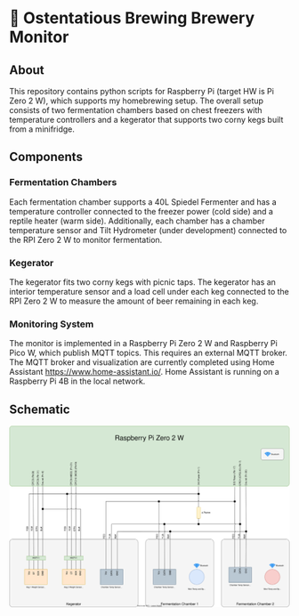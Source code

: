 # :beer: Ostentatious Brewing Brewery Monitor
## About
This repository contains python scripts for Raspberry Pi (target HW is Pi Zero 2 W), which supports my homebrewing setup. The overall setup consists of two fermentation chambers based on chest freezers with temperature controllers and a kegerator that supports two corny kegs built from a minifridge.

## Components

### Fermentation Chambers
Each fermentation chamber supports a 40L Spiedel Fermenter and has a temperature controller connected to the freezer power (cold side) and a reptile heater (warm side). Additionally, each chamber has a chamber temperature sensor and Tilt Hydrometer (under development) connected to the RPI Zero 2 W to monitor fermentation.

### Kegerator
The kegerator fits two corny kegs with picnic taps. The kegerator has an interior temperature sensor and a load cell under each keg connected to the RPI Zero 2 W to measure the amount of beer remaining in each keg.

### Monitoring System
The monitor is implemented in a Raspberry Pi Zero 2 W and Raspberry Pi Pico W, which publish MQTT topics. This requires an external MQTT broker. The MQTT broker and visualization are currently completed using Home Assistant <https://www.home-assistant.io/>. Home Assistant is running on a Raspberry Pi 4B in the local network.

## Schematic
![Schematic](/documentation/BreweryMonitor.drawio.svg)
